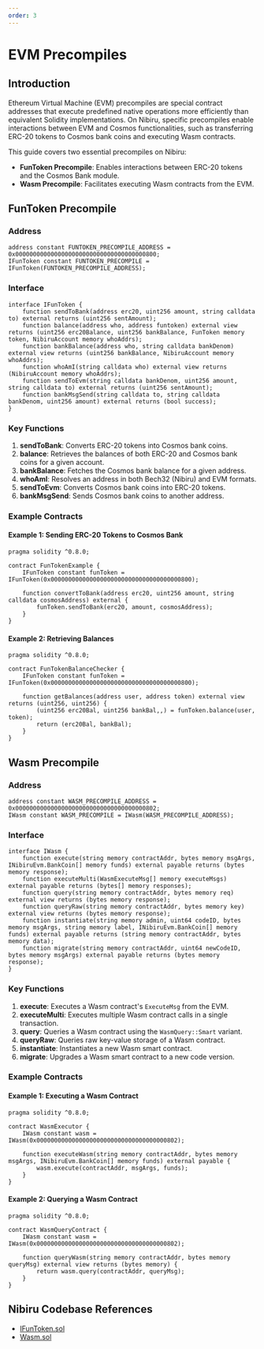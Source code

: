 ```yaml
---
order: 3
---
```


# EVM Precompiles

## Introduction

Ethereum Virtual Machine (EVM) precompiles are special contract addresses that execute predefined native operations more efficiently than equivalent Solidity implementations. On Nibiru, specific precompiles enable interactions between EVM and Cosmos functionalities, such as transferring ERC-20 tokens to Cosmos bank coins and executing Wasm contracts.

This guide covers two essential precompiles on Nibiru:

- **FunToken Precompile**: Enables interactions between ERC-20 tokens and the Cosmos Bank module.
- **Wasm Precompile**: Facilitates executing Wasm contracts from the EVM.

## FunToken Precompile

### Address

```solidity
address constant FUNTOKEN_PRECOMPILE_ADDRESS = 0x0000000000000000000000000000000000000800;
IFunToken constant FUNTOKEN_PRECOMPILE = IFunToken(FUNTOKEN_PRECOMPILE_ADDRESS);
```

### Interface

```solidity
interface IFunToken {
    function sendToBank(address erc20, uint256 amount, string calldata to) external returns (uint256 sentAmount);
    function balance(address who, address funtoken) external view returns (uint256 erc20Balance, uint256 bankBalance, FunToken memory token, NibiruAccount memory whoAddrs);
    function bankBalance(address who, string calldata bankDenom) external view returns (uint256 bankBalance, NibiruAccount memory whoAddrs);
    function whoAmI(string calldata who) external view returns (NibiruAccount memory whoAddrs);
    function sendToEvm(string calldata bankDenom, uint256 amount, string calldata to) external returns (uint256 sentAmount);
    function bankMsgSend(string calldata to, string calldata bankDenom, uint256 amount) external returns (bool success);
}
```

### Key Functions

1. **sendToBank**: Converts ERC-20 tokens into Cosmos bank coins.
2. **balance**: Retrieves the balances of both ERC-20 and Cosmos bank coins for a given account.
3. **bankBalance**: Fetches the Cosmos bank balance for a given address.
4. **whoAmI**: Resolves an address in both Bech32 (Nibiru) and EVM formats.
5. **sendToEvm**: Converts Cosmos bank coins into ERC-20 tokens.
6. **bankMsgSend**: Sends Cosmos bank coins to another address.

### Example Contracts

#### Example 1: Sending ERC-20 Tokens to Cosmos Bank

```solidity
pragma solidity ^0.8.0;

contract FunTokenExample {
    IFunToken constant funToken = IFunToken(0x0000000000000000000000000000000000000800);
    
    function convertToBank(address erc20, uint256 amount, string calldata cosmosAddress) external {
        funToken.sendToBank(erc20, amount, cosmosAddress);
    }
}
```

#### Example 2: Retrieving Balances

```solidity
pragma solidity ^0.8.0;

contract FunTokenBalanceChecker {
    IFunToken constant funToken = IFunToken(0x0000000000000000000000000000000000000800);
    
    function getBalances(address user, address token) external view returns (uint256, uint256) {
        (uint256 erc20Bal, uint256 bankBal,,) = funToken.balance(user, token);
        return (erc20Bal, bankBal);
    }
}
```

## Wasm Precompile

### Address

```solidity
address constant WASM_PRECOMPILE_ADDRESS = 0x0000000000000000000000000000000000000802;
IWasm constant WASM_PRECOMPILE = IWasm(WASM_PRECOMPILE_ADDRESS);
```

### Interface

```solidity
interface IWasm {
    function execute(string memory contractAddr, bytes memory msgArgs, INibiruEvm.BankCoin[] memory funds) external payable returns (bytes memory response);
    function executeMulti(WasmExecuteMsg[] memory executeMsgs) external payable returns (bytes[] memory responses);
    function query(string memory contractAddr, bytes memory req) external view returns (bytes memory response);
    function queryRaw(string memory contractAddr, bytes memory key) external view returns (bytes memory response);
    function instantiate(string memory admin, uint64 codeID, bytes memory msgArgs, string memory label, INibiruEvm.BankCoin[] memory funds) external payable returns (string memory contractAddr, bytes memory data);
    function migrate(string memory contractAddr, uint64 newCodeID, bytes memory msgArgs) external payable returns (bytes memory response);
}
```

### Key Functions

1. **execute**: Executes a Wasm contract's `ExecuteMsg` from the EVM.
2. **executeMulti**: Executes multiple Wasm contract calls in a single transaction.
3. **query**: Queries a Wasm contract using the `WasmQuery::Smart` variant.
4. **queryRaw**: Queries raw key-value storage of a Wasm contract.
5. **instantiate**: Instantiates a new Wasm smart contract.
6. **migrate**: Upgrades a Wasm smart contract to a new code version.

### Example Contracts

#### Example 1: Executing a Wasm Contract

```solidity
pragma solidity ^0.8.0;

contract WasmExecutor {
    IWasm constant wasm = IWasm(0x0000000000000000000000000000000000000802);
    
    function executeWasm(string memory contractAddr, bytes memory msgArgs, INibiruEvm.BankCoin[] memory funds) external payable {
        wasm.execute(contractAddr, msgArgs, funds);
    }
}
```

#### Example 2: Querying a Wasm Contract

```solidity
pragma solidity ^0.8.0;

contract WasmQueryContract {
    IWasm constant wasm = IWasm(0x0000000000000000000000000000000000000802);
    
    function queryWasm(string memory contractAddr, bytes memory queryMsg) external view returns (bytes memory) {
        return wasm.query(contractAddr, queryMsg);
    }
}
```

## Nibiru Codebase References

- [IFunToken.sol](https://github.com/NibiruChain/nibiru/blob/main/x/evm/embeds/contracts/IFunToken.sol)
- [Wasm.sol](https://github.com/NibiruChain/nibiru/blob/main/x/evm/embeds/contracts/Wasm.sol)
